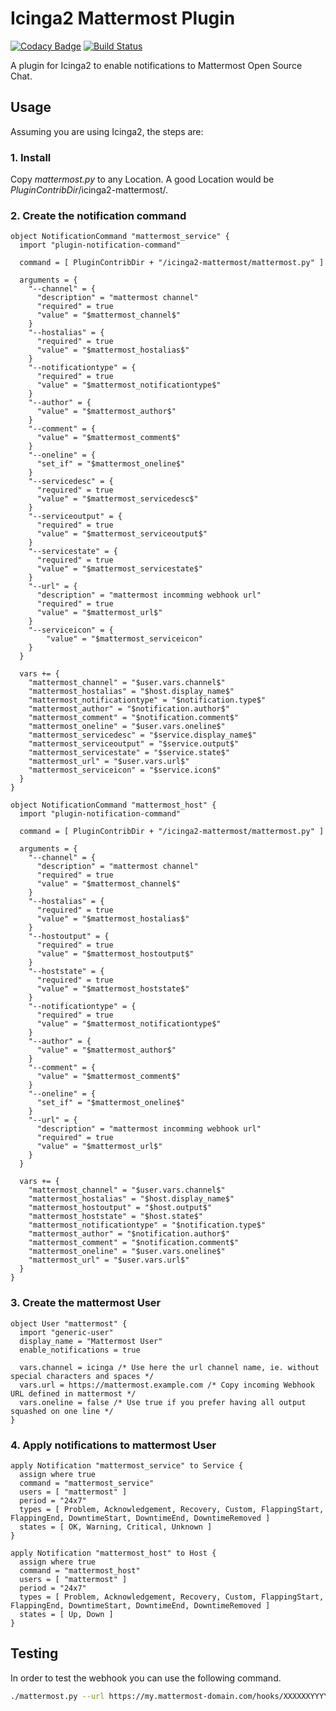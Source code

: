 # Icinga2 Mattermost Plugin

[![Codacy Badge](https://api.codacy.com/project/badge/Grade/2c896aaa0476426f86e7802198fba6d7)](https://app.codacy.com/app/philipp.dallig/icinga2-mattermost?utm_source=github.com&utm_medium=referral&utm_content=Reamer/icinga2-mattermost&utm_campaign=Badge_Grade_Dashboard)
[![Build Status](https://travis-ci.com/Reamer/icinga2-mattermost.svg?branch=master)](https://travis-ci.com/Reamer/icinga2-mattermost)

A plugin for Icinga2 to enable notifications to Mattermost Open Source Chat.

## Usage
Assuming you are using Icinga2, the steps are:

### 1. Install
Copy _mattermost.py_ to any Location. A good Location would be _PluginContribDir_/icinga2-mattermost/.
### 2. Create the notification command

```
object NotificationCommand "mattermost_service" {
  import "plugin-notification-command"

  command = [ PluginContribDir + "/icinga2-mattermost/mattermost.py" ]

  arguments = {
    "--channel" = {
      "description" = "mattermost channel"
      "required" = true
      "value" = "$mattermost_channel$"
    }
    "--hostalias" = {
      "required" = true
      "value" = "$mattermost_hostalias$"
    }
    "--notificationtype" = {
      "required" = true
      "value" = "$mattermost_notificationtype$"
    }
    "--author" = {
      "value" = "$mattermost_author$"
    }
    "--comment" = {
      "value" = "$mattermost_comment$"
    }
    "--oneline" = {
      "set_if" = "$mattermost_oneline$"
    }
    "--servicedesc" = {
      "required" = true
      "value" = "$mattermost_servicedesc$"
    }
    "--serviceoutput" = {
      "required" = true
      "value" = "$mattermost_serviceoutput$"
    }
    "--servicestate" = {
      "required" = true
      "value" = "$mattermost_servicestate$"
    }
    "--url" = {
      "description" = "mattermost incomming webhook url"
      "required" = true
      "value" = "$mattermost_url$"
    }
    "--serviceicon" = {
        "value" = "$mattermost_serviceicon"
    }
  }

  vars += {
    "mattermost_channel" = "$user.vars.channel$"
    "mattermost_hostalias" = "$host.display_name$"
    "mattermost_notificationtype" = "$notification.type$"
    "mattermost_author" = "$notification.author$"
    "mattermost_comment" = "$notification.comment$"
    "mattermost_oneline" = "$user.vars.oneline$"
    "mattermost_servicedesc" = "$service.display_name$"
    "mattermost_serviceoutput" = "$service.output$"
    "mattermost_servicestate" = "$service.state$"
    "mattermost_url" = "$user.vars.url$"
    "mattermost_serviceicon" = "$service.icon$"
  }
}

object NotificationCommand "mattermost_host" {
  import "plugin-notification-command"

  command = [ PluginContribDir + "/icinga2-mattermost/mattermost.py" ]

  arguments = {
    "--channel" = {
      "description" = "mattermost channel"
      "required" = true
      "value" = "$mattermost_channel$"
    }
    "--hostalias" = {
      "required" = true
      "value" = "$mattermost_hostalias$"
    }
    "--hostoutput" = {
      "required" = true
      "value" = "$mattermost_hostoutput$"
    }
    "--hoststate" = {
      "required" = true
      "value" = "$mattermost_hoststate$"
    }
    "--notificationtype" = {
      "required" = true
      "value" = "$mattermost_notificationtype$"
    }
    "--author" = {
      "value" = "$mattermost_author$"
    }
    "--comment" = {
      "value" = "$mattermost_comment$"
    }
    "--oneline" = {
      "set_if" = "$mattermost_oneline$"
    }
    "--url" = {
      "description" = "mattermost incomming webhook url"
      "required" = true
      "value" = "$mattermost_url$"
    }
  }

  vars += {
    "mattermost_channel" = "$user.vars.channel$"
    "mattermost_hostalias" = "$host.display_name$"
    "mattermost_hostoutput" = "$host.output$"
    "mattermost_hoststate" = "$host.state$"
    "mattermost_notificationtype" = "$notification.type$"
    "mattermost_author" = "$notification.author$"
    "mattermost_comment" = "$notification.comment$"
    "mattermost_oneline" = "$user.vars.oneline$"
    "mattermost_url" = "$user.vars.url$"
  }
}
```
### 3. Create the mattermost User
```
object User "mattermost" {
  import "generic-user"
  display_name = "Mattermost User"
  enable_notifications = true

  vars.channel = icinga /* Use here the url channel name, ie. without special characters and spaces */
  vars.url = https://mattermost.example.com /* Copy incoming Webhook URL defined in mattermost */
  vars.oneline = false /* Use true if you prefer having all output squashed on one line */
}
```
### 4. Apply notifications to mattermost User
```
apply Notification "mattermost_service" to Service {
  assign where true
  command = "mattermost_service"
  users = [ "mattermost" ]
  period = "24x7"
  types = [ Problem, Acknowledgement, Recovery, Custom, FlappingStart, FlappingEnd, DowntimeStart, DowntimeEnd, DowntimeRemoved ]
  states = [ OK, Warning, Critical, Unknown ]
}
```

```
apply Notification "mattermost_host" to Host {
  assign where true
  command = "mattermost_host"
  users = [ "mattermost" ]
  period = "24x7"
  types = [ Problem, Acknowledgement, Recovery, Custom, FlappingStart, FlappingEnd, DowntimeStart, DowntimeEnd, DowntimeRemoved ]
  states = [ Up, Down ]
}
```

## Testing

In order to test the webhook you can use the following command.

```bash
./mattermost.py --url https://my.mattermost-domain.com/hooks/XXXXXXYYYYYYY --notificationtype CUSTOM --hostalias myexample.com
```
